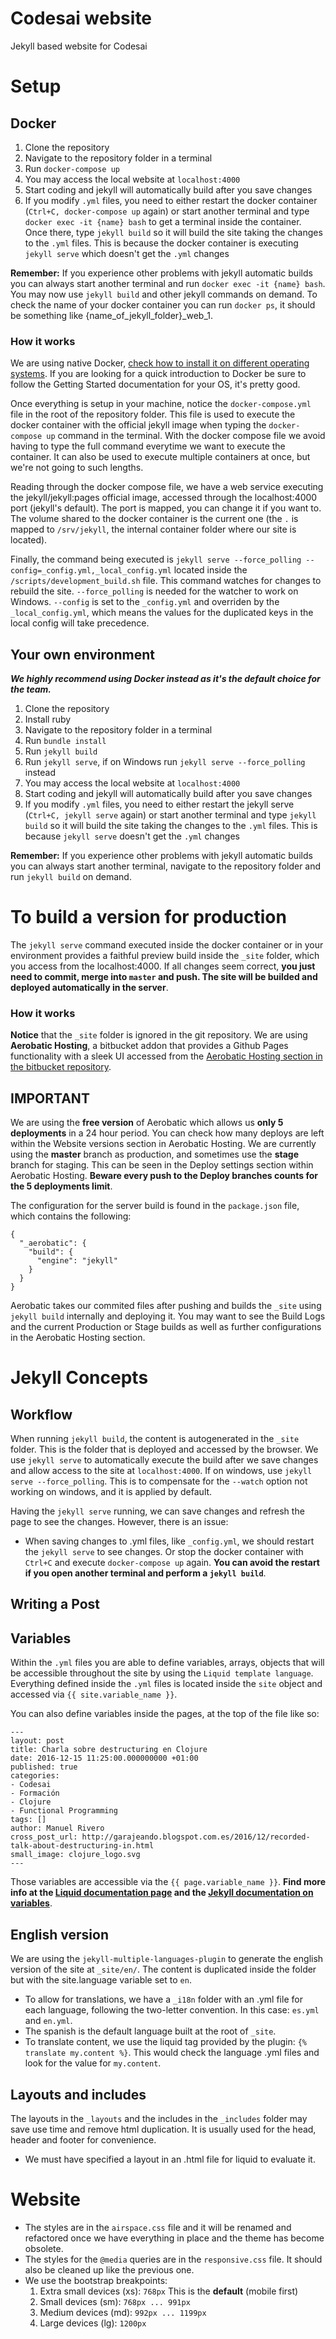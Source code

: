 # Codesai website

Jekyll based website for Codesai


# Setup

## Docker

1. Clone the repository
2. Navigate to the repository folder in a terminal
3. Run `docker-compose up`
4. You may access the local website at `localhost:4000`
5. Start coding and jekyll will automatically build after you save changes
6. If you modify `.yml` files, you need to either restart the docker container (`Ctrl+C, docker-compose up` again) or start another terminal and type `docker exec -it {name} bash` to get a terminal inside the container. Once there, type `jekyll build` so it will build the site taking the changes to the `.yml` files. This is because the docker container is executing `jekyll serve` which doesn't get the `.yml` changes

**Remember:** If you experience other problems with jekyll automatic builds you can always start another terminal and run `docker exec -it {name} bash`. You may now use `jekyll build` and other jekyll commands on demand.
To check the name of your docker container you can run `docker ps`, it should be something like {name_of_jekyll_folder}_web_1.

### How it works

We are using native Docker, [check how to install it on different operating systems](https://docs.docker.com/engine/getstarted/step_one/#step-1-get-docker). If you are looking for a quick introduction to Docker be sure to follow the Getting Started documentation for your OS, it's pretty good.

Once everything is setup in your machine, notice the `docker-compose.yml` file in the root of the repository folder. This file is used to execute the docker container with the official jekyll image when typing the `docker-compose up` command in the terminal. With the docker compose file we avoid having to type the full command everytime we want to execute the container. It can also be used to execute multiple containers at once, but we're not going to such lengths.

Reading through the docker compose file, we have a web service executing the jekyll/jekyll:pages official image, accessed through the localhost:4000 port (jekyll's default). The port is mapped, you can change it if you want to. The volume shared to the docker container is the current one (the `.` is mapped to `/srv/jekyll`, the internal container folder where our site is located).

Finally, the command being executed is `jekyll serve --force_polling --config=_config.yml,_local_config.yml` located inside the `/scripts/development_build.sh` file. This command watches for changes to rebuild the site. `--force_polling` is needed for the watcher to work on Windows. `--config` is set to the `_config.yml` and overriden by the `_local_config.yml`, which means the values for the duplicated keys in the local config will take precedence.


## Your own environment

***We highly recommend using Docker instead as it's the default choice for the team.***

1. Clone the repository
2. Install ruby
3. Navigate to the repository folder in a terminal
4. Run `bundle install`
5. Run `jekyll build`
6. Run `jekyll serve`, if on Windows run `jekyll serve --force_polling` instead
7. You may access the local website at `localhost:4000`
8. Start coding and jekyll will automatically build after you save changes
9. If you modify `.yml` files, you need to either restart the jekyll serve (`Ctrl+C, jekyll serve` again) or start another terminal and type `jekyll build` so it will build the site taking the changes to the `.yml` files. This is because `jekyll serve` doesn't get the `.yml` changes

**Remember:** If you experience other problems with jekyll automatic builds you can always start another terminal, navigate to the repository folder and run `jekyll build` on demand.

# To build a version for production

The `jekyll serve` command executed inside the docker container or in your environment provides a faithful preview build inside the `_site` folder, which you access from the localhost:4000. If all changes seem correct, **you just need to commit, merge into `master` and push. The site will be builded and deployed automatically in the server**.

### How it works

**Notice** that the `_site` folder is ignored in the git repository. We are using **Aerobatic Hosting**, a bitbucket addon that provides a Github Pages functionality with a sleek UI accessed from the [Aerobatic Hosting section in the bitbucket repository](https://bitbucket.org/codesai/codesaiweb/addon/aerobatic-bitbucket-addon/aerobatic-app-dashboard).

## IMPORTANT

We are using the **free version** of Aerobatic which allows us **only 5 deployments** in a 24 hour period. You can check how many deploys are left within the Website versions section in Aerobatic Hosting. We are currently using the **master** branch as production, and sometimes use the **stage** branch for staging. This can be seen in the Deploy settings section within Aerobatic Hosting. **Beware every push to the Deploy branches counts for the 5 deployments limit**.

The configuration for the server build is found in the `package.json` file, which contains the following:
```
{
  "_aerobatic": {
    "build": {
      "engine": "jekyll"
    }
  }
}
```

Aerobatic takes our commited files after pushing and builds the `_site` using `jekyll build` internally and deploying it. You may want to see the Build Logs and the current Production or Stage builds as well as further configurations in the Aerobatic Hosting section.

# Jekyll Concepts

## Workflow

When running `jekyll build`, the content is autogenerated in the `_site` folder. This is the folder that is deployed and accessed by the browser.
We use `jekyll serve` to automatically execute the build after we save changes and allow access to the site at `localhost:4000`. If on windows, use `jekyll serve --force_polling`. This is to compensate for the `--watch` option not working on windows, and it is applied by default.

Having the `jekyll serve` running, we can save changes and refresh the page to see the changes. However, there is an issue:

- When saving changes to .yml files, like `_config.yml`, we should restart the `jekyll serve` to see changes. Or stop the docker container with `Ctrl+C` and execute `docker-compose up` again. **You can avoid the restart if you open another terminal and perform a `jekyll build`**.

## Writing a Post



## Variables

Within the `.yml` files you are able to define variables, arrays, objects that will be accessible throughout the site by using the `Liquid template language`. Everything defined inside the `.yml` files is located inside the `site` object and accessed via `{{ site.variable_name }}`.

You can also define variables inside the pages, at the top of the file like so:
```
---
layout: post
title: Charla sobre destructuring en Clojure
date: 2016-12-15 11:25:00.000000000 +01:00
published: true
categories:
- Codesai
- Formación
- Clojure
- Functional Programming
tags: []
author: Manuel Rivero
cross_post_url: http://garajeando.blogspot.com.es/2016/12/recorded-talk-about-destructuring-in.html
small_image: clojure_logo.svg
---
```

Those variables are accessible via the `{{ page.variable_name }}`. **Find more info at the [Liquid documentation page](http://shopify.github.io/liquid/basics/introduction/) and the [Jekyll documentation on variables](https://jekyllrb.com/docs/variables/)**.

## English version

We are using the `jekyll-multiple-languages-plugin` to generate the english version of the site at `_site/en/`. The content is duplicated inside the folder but with the site.language variable set to `en`.

- To allow for translations, we have a `_i18n` folder with an .yml file for each language, following the two-letter convention. In this case: `es.yml` and `en.yml`.
- The spanish is the default language built at the root of `_site`.
- To translate content, we use the liquid tag provided by the plugin: `{% translate my.content %}`. This would check the language .yml files and look for the value for `my.content`.

## Layouts and includes

The layouts in the `_layouts` and the includes in the `_includes` folder may save use time and remove html duplication. It is usually used for the head, header and footer for convenience.

- We must have specified a layout in an .html file for liquid to evaluate it.


# Website

- The styles are in the `airspace.css` file and it will be renamed and refactored once we have everything in place and the theme has become obsolete.
- The styles for the `@media` queries are in the `responsive.css` file. It should also be cleaned up like the previous one.
- We use the bootstrap breakpoints:
    1. Extra small devices (xs): `768px` This is the **default** (mobile first)
    2. Small devices (sm): `768px ... 991px`
    3. Medium devices (md): `992px ... 1199px`
    4. Large devices (lg): `1200px`
